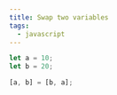 ```yaml
---
title: Swap two variables
tags:
  - javascript
---
```


```javascript
let a = 10;
let b = 20;

[a, b] = [b, a];
```
